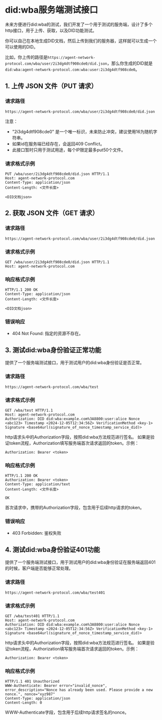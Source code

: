 
# did:wba服务端测试接口

未来方便进行did:wba的测试，我们开发了一个用于测试的服务端，设计了多个http接口，用于上传、获取，以及DID功能测试。

你可以自己在本地生成DID文档，然后上传到我们的服务器，这样就可以生成一个可以使用的DID。

比如，你上传的路径是`https://agent-network-protocol.com/wba/user/2i3dg4dtf908cde0/did.json`，那么你生成的DID就是`did:wba:agent-network-protocol.com:wba:user:2i3dg4dtf908cde0`。

## 1. 上传 JSON 文件（PUT 请求）

### 请求路径
`https://agent-network-protocol.com/wba/user/2i3dg4dtf908cde0/did.json`

注意：
- "2i3dg4dtf908cde0" 是一个唯一标识，未来防止冲突，建议使用16为随机字符串。
- 如果id在服务端已经存在，会返回409 Conflict。
- 此接口暂时只用于测试用途，每个IP限定最多put50个文件。

### 请求格式示例
```plaintext
PUT /wba/user/2i3dg4dtf908cde0/did.json HTTP/1.1
Host: agent-network-protocol.com
Content-Type: application/json
Content-Length: <文件长度>

<DID文档json>
```

## 2. 获取 JSON 文件（GET 请求）

### 请求路径
`https://agent-network-protocol.com/wba/user/2i3dg4dtf908cde0/did.json`

### 请求格式示例
```plaintext
GET /wba/user/2i3dg4dtf908cde0/did.json HTTP/1.1
Host: agent-network-protocol.com
```

### 响应格式示例
```plaintext
HTTP/1.1 200 OK
Content-Type: application/json
Content-Length: <文件长度>

<DID文档json>
```

### 错误响应
- 404 Not Found: 指定的资源不存在。

## 3. 测试did:wba身份验证正常功能

提供了一个服务端测试接口，用于测试用户的did:wba身份验证是否正常。

### 请求路径
`https://agent-network-protocol.com/wba/test`

### 请求格式示例
```plaintext
GET /wba/test HTTP/1.1
Host: agent-network-protocol.com
Authorization: DID did:wba:example.com%3A8800:user:alice Nonce <abc123> Timestamp <2024-12-05T12:34:56Z> VerificationMethod <key-1> Signature <base64url(signature_of_nonce_timestamp_service_did)>
```

http请求头中的Authorization字段，按照did:wba方法规范进行签名。
如果是验证token流程，Authorization填写服务端首次请求返回的token。示例：

```plaintext
Authorization: Bearer <token>
```

### 响应格式示例
```plaintext
HTTP/1.1 200 OK
Authorization: Bearer <token>
Content-Type: application/text
Content-Length: <文件长度>

OK
```

首次请求中，携带的Authorization字段，包含用于后续http请求的token。

### 错误响应
- 403 Forbidden: 鉴权失败



## 4. 测试did:wba身份验证401功能

提供了一个服务端测试接口，用于测试用户的did:wba身份验证在服务端返回401的时候，客户端是否能够正常处理。

### 请求路径
`https://agent-network-protocol.com/wba/test401`

### 请求格式示例
```plaintext
GET /wba/test401 HTTP/1.1
Host: agent-network-protocol.com
Authorization: DID did:wba:example.com%3A8800:user:alice Nonce <abc123> Timestamp <2024-12-05T12:34:56Z> VerificationMethod <key-1> Signature <base64url(signature_of_nonce_timestamp_service_did)>
```

http请求头中的Authorization字段，按照did:wba方法规范进行签名。
如果是验证token流程，Authorization填写服务端首次请求返回的token。示例：

```plaintext
Authorization: Bearer <token>
```

### 响应格式示例
```plaintext
HTTP/1.1 401 Unauthorized
WWW-Authenticate: Bearer error="invalid_nonce", error_description="Nonce has already been used. Please provide a new nonce.", nonce="xyz987"
Content-Type: application/json
Content-Length: 0
```

WWW-Authenticate字段，包含用于后续http请求签名的nonce。






